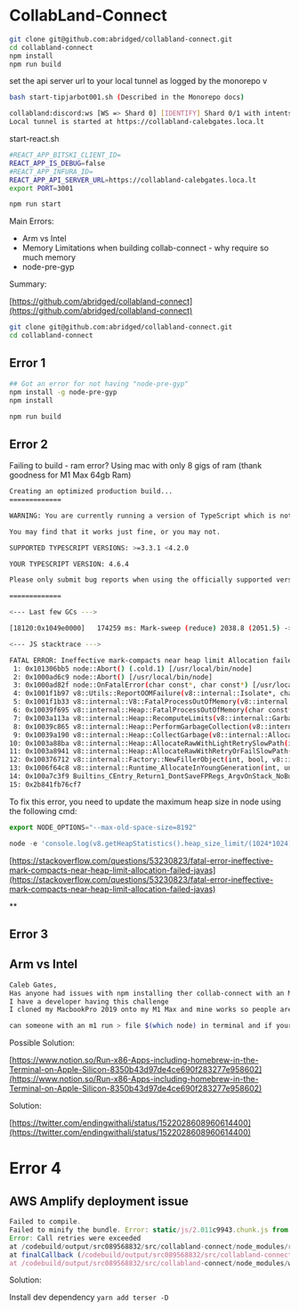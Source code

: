 # CollabLand-Connect

```bash
git clone git@github.com:abridged/collabland-connect.git
cd collabland-connect
npm install
npm run build
```

set the api server url to your local tunnel as logged by the monorepo v

```bash
bash start-tipjarbot001.sh (Described in the Monorepo docs)

collabland:discord:ws [WS => Shard 0] [IDENTIFY] Shard 0/1 with intents: 23 +1ms
Local tunnel is started at https://collabland-calebgates.loca.lt
```

start-react.sh

```bash
#REACT_APP_BITSKI_CLIENT_ID=
REACT_APP_IS_DEBUG=false
#REACT_APP_INFURA_ID=
REACT_APP_API_SERVER_URL=https://collabland-calebgates.loca.lt
export PORT=3001

npm run start
```

Main Errors:

- Arm vs Intel
- Memory Limitations when building collab-connect - why require so much memory
- node-pre-gyp

Summary:

[https://github.com/abridged/collabland-connect](https://github.com/abridged/collabland-connect)

```bash
git clone git@github.com:abridged/collabland-connect.git
cd collabland-connect

```

## Error 1

```bash
## Got an error for not having "node-pre-gyp"
npm install -g node-pre-gyp
npm install

npm run build
```

## Error 2

Failing to build - ram error? Using mac with only 8 gigs of ram (thank goodness for M1 Max 64gb Ram)

```bash
Creating an optimized production build...
=============

WARNING: You are currently running a version of TypeScript which is not officially supported by @typescript-eslint/typescript-estree.

You may find that it works just fine, or you may not.

SUPPORTED TYPESCRIPT VERSIONS: >=3.3.1 <4.2.0

YOUR TYPESCRIPT VERSION: 4.6.4

Please only submit bug reports when using the officially supported version.

=============

<--- Last few GCs --->

[18120:0x1049e0000]   174259 ms: Mark-sweep (reduce) 2038.8 (2051.5) -> 2036.9 (2055.3) MB, 1530.2 / 0.1 ms  (+ 0.1 ms in 251 steps since start of marking, biggest step 0.0 ms, walltime since start of marking 1647 ms) (average mu = 0.260, current mu = 0.2[18120:0x1049e0000]   176812 ms: Mark-sweep (reduce) 2039.9 (2055.2) -> 2038.4 (2054.2) MB, 2541.7 / 0.1 ms  (average mu = 0.126, current mu = 0.005) allocation failure scavenge might not succeed

<--- JS stacktrace --->

FATAL ERROR: Ineffective mark-compacts near heap limit Allocation failed - JavaScript heap out of memory
 1: 0x101306bb5 node::Abort() (.cold.1) [/usr/local/bin/node]
 2: 0x1000ad6c9 node::Abort() [/usr/local/bin/node]
 3: 0x1000ad82f node::OnFatalError(char const*, char const*) [/usr/local/bin/node]
 4: 0x1001f1b97 v8::Utils::ReportOOMFailure(v8::internal::Isolate*, char const*, bool) [/usr/local/bin/node]
 5: 0x1001f1b33 v8::internal::V8::FatalProcessOutOfMemory(v8::internal::Isolate*, char const*, bool) [/usr/local/bin/node]
 6: 0x10039f695 v8::internal::Heap::FatalProcessOutOfMemory(char const*) [/usr/local/bin/node]
 7: 0x1003a113a v8::internal::Heap::RecomputeLimits(v8::internal::GarbageCollector) [/usr/local/bin/node]
 8: 0x10039c865 v8::internal::Heap::PerformGarbageCollection(v8::internal::GarbageCollector, v8::GCCallbackFlags) [/usr/local/bin/node]
 9: 0x10039a190 v8::internal::Heap::CollectGarbage(v8::internal::AllocationSpace, v8::internal::GarbageCollectionReason, v8::GCCallbackFlags) [/usr/local/bin/node]
10: 0x1003a88ba v8::internal::Heap::AllocateRawWithLightRetrySlowPath(int, v8::internal::AllocationType, v8::internal::AllocationOrigin, v8::internal::AllocationAlignment) [/usr/local/bin/node]
11: 0x1003a8941 v8::internal::Heap::AllocateRawWithRetryOrFailSlowPath(int, v8::internal::AllocationType, v8::internal::AllocationOrigin, v8::internal::AllocationAlignment) [/usr/local/bin/node]
12: 0x100376712 v8::internal::Factory::NewFillerObject(int, bool, v8::internal::AllocationType, v8::internal::AllocationOrigin) [/usr/local/bin/node]
13: 0x1006f64c8 v8::internal::Runtime_AllocateInYoungGeneration(int, unsigned long*, v8::internal::Isolate*) [/usr/local/bin/node]
14: 0x100a7c3f9 Builtins_CEntry_Return1_DontSaveFPRegs_ArgvOnStack_NoBuiltinExit [/usr/local/bin/node]
15: 0x2b841fb76cf7
```

To fix this error, you need to update the maximum heap size in node using the following cmd:

```jsx
export NODE_OPTIONS="--max-old-space-size=8192"
```

```jsx
node -e 'console.log(v8.getHeapStatistics().heap_size_limit/(1024*1024))'
```

[https://stackoverflow.com/questions/53230823/fatal-error-ineffective-mark-compacts-near-heap-limit-allocation-failed-javas](https://stackoverflow.com/questions/53230823/fatal-error-ineffective-mark-compacts-near-heap-limit-allocation-failed-javas)

** 

## Error 3

## Arm vs Intel

```bash
Caleb Gates,
Has anyone had issues with npm installing ther collab-connect with an M1 non intel version of node?
I have a developer having this challenge
I cloned my MacbookPro 2019 onto my M1 Max and mine works so people are saying I have the intel version of node

can someone with an m1 run > file $(which node) in terminal and if your out put is v* /bin/node: Mach-O 64-bit executable arm64 please reach out - one of the people working on the proxy wallet is having issues getting setup and needs help.  My output is .nvm/versions/node/v16.0.0/bin/node: Mach-O 64-bit executable x86_64
```

Possible Solution:

[https://www.notion.so/Run-x86-Apps-including-homebrew-in-the-Terminal-on-Apple-Silicon-8350b43d97de4ce690f283277e958602](https://www.notion.so/Run-x86-Apps-including-homebrew-in-the-Terminal-on-Apple-Silicon-8350b43d97de4ce690f283277e958602)

Solution:

[https://twitter.com/endingwithali/status/1522028608960614400](https://twitter.com/endingwithali/status/1522028608960614400)

# Error 4

## AWS Amplify deployment issue

```jsx
Failed to compile.
Failed to minify the bundle. Error: static/js/2.011c9943.chunk.js from Terser
Error: Call retries were exceeded
at /codebuild/output/src089568832/src/collabland-connect/node_modules/react-scripts/scripts/build.js:188:23
at finalCallback (/codebuild/output/src089568832/src/collabland-connect/node_modules/webpack/lib/Compiler.js:257:39)
at /codebuild/output/src089568832/src/collabland-connect/node_modules/webpack/lib/Compiler.js:273:13
```

Solution:

Install dev dependency `yarn add terser -D`

